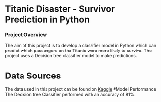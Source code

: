 # Titanic Disaster - Survivor Prediction in Python 
### Project Overview
The aim of this project is to develop a classifier model in Python which can predict which passengers on the Titanic were more likely to survive. The project uses a Decision tree classifier model to make predictions.
# Data Sources
The data used in this project can be found on [Kaggle](https://www.kaggle.com/c/titanic)
#Model Performance
The Decision tree Classifier performed with an accuracy of 81%.

